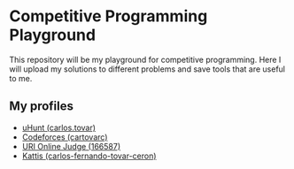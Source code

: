 # Competitive Programming Playground

This repository will be my playground for competitive programming. Here I will upload my solutions to different problems and save tools that are useful to me.

## My profiles

- [uHunt (carlos.tovar)](https://uhunt.onlinejudge.org/id/839160)
- [Codeforces (cartovarc)](https://codeforces.com/profile/cartovarc)
- [URI Online Judge (166587)](https://www.urionlinejudge.com.br/judge/es/profile/166587)
- [Kattis (carlos-fernando-tovar-ceron)](https://open.kattis.com/users/carlos-fernando-tovar-ceron)

